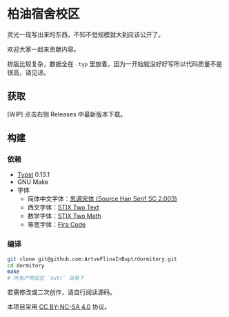 # 柏油宿舍校区

灵光一现写出来的东西，不知不觉规模就大到应该公开了。

欢迎大家一起来贡献内容。

排版比较复杂，数据全在 `.typ` 里放着，因为一开始就没好好写所以代码质量不是很高，请见谅。

## 获取

[WIP] 点击右侧 Releases 中最新版本下载。

## 构建

### 依赖

- [Typst](https://github.com/typst/typst) 0.13.1
- GNU Make
- 字体
  - 简体中文字体：[思源宋体 (Source Han Serif SC 2.003)](https://github.com/adobe-fonts/source-han-serif)
  - 西文字体：[STIX Two Text](https://github.com/stipub/stixfonts)
  - 数学字体：[STIX Two Math](https://github.com/stipub/stixfonts)
  - 等宽字体：[Fira Code](https://github.com/tonsky/FiraCode)

### 编译

```bash
git clone git@github.com:ArtveFlinaInBupt/dormitory.git
cd dormitory
make
# 所有产物会在 `out/` 目录下
```

若需修改或二次创作，请自行阅读源码。

本项目采用 [CC BY-NC-SA 4.0](https://creativecommons.org/licenses/by-nc-sa/4.0/) 协议。
